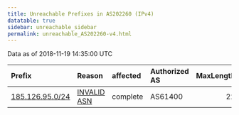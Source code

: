 ```yaml
---
title: Unreachable Prefixes in AS202260 (IPv4)
datatable: true
sidebar: unreachable_sidebar
permalink: unreachable_AS202260-v4.html
---
```


Data as of 2018-11-19 14:35:00 UTC


<div class="datatable-begin"></div>

| Prefix                                                   | Reason                                                                                                  | affected   | Authorized AS   |   MaxLength | Anchor                                         |   unreachable /24s |
|:---------------------------------------------------------|:--------------------------------------------------------------------------------------------------------|:-----------|:----------------|------------:|:-----------------------------------------------|-------------------:|
| [185.126.95.0/24](https://stat.ripe.net/185.126.95.0/24) | [INVALID ASN](https://rpki-validator.ripe.net/announcement-preview?asn=AS202260&prefix=185.126.95.0/24) | complete   | AS61400         |          22 | [RIPE](unreachable_RIPE_NCC_RPKI_Root-v4.html) |                  1 |

<div class="datatable-end"></div>